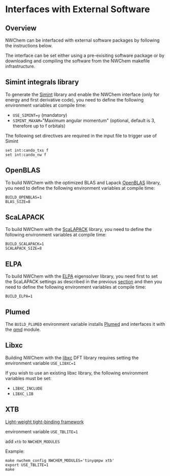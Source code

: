 # Interfaces with External Software

## Overview

NWChem can be interfaced with external software packages by following the instructions below.

The interface can be set either using a pre-exisiting software package or
by downloading and compiling the software from the NWChem makefile infrastructure.  

## Simint integrals library

To generate the [Simint](https://www.bennyp.org/research/simint/)
library and enable the NWChem interface (only for energy and first derivative code),
you need to define the following environment variables at compile time:  

  - `USE_SIMINT=y` (mandatory)
  - `SIMINT_MAXAM=`"Maximum angular momentum" (optional, default is 3, therefore up to f orbitals)

The following set directives are required in the input file to trigger use of Simint
```
set int:cando_txs f
set int:cando_nw f
```


## OpenBLAS

To build NWChem with the optimized BLAS and Lapack [OpenBLAS](https://github.com/xianyi/OpenBLAS) library,
you need to define the following environment variables at compile time:  
```
BUILD_OPENBLAS=1
BLAS_SIZE=8
```

## ScaLAPACK

To build NWChem with the [ScaLAPACK](https://github.com/Reference-ScaLAPACK/scalapack) library,
you need to define the following environment variables at compile time:  


```
BUILD_SCALAPACK=1
SCALAPACK_SIZE=8
```

## ELPA

To build NWChem with the [ELPA](https://gitlab.mpcdf.mpg.de/elpa/elpa) eigensolver library,
you need first to set the ScaLAPACK settings as described in the previous [section](#ScaLAPACK) and
then you need to define the following environment variables at compile time:  

```
BUILD_ELPA=1
```


## Plumed

The `BUILD_PLUMED` environment variable installs [Plumed](https://www.plumed.org/) and
interfaces it with the [qmd](Gaussian-Basis-AIMD.md) module.

## Libxc

Building NWChem with the [libxc](https://www.tddft.org/programs/libxc/) DFT library requires
setting the environment variable `USE_LIBXC=1`

If you wish to use an existing libxc library, the following environment variables must be set:   

 * `LIBXC_INCLUDE`   
 * `LIBXC_LIB`     


## XTB

[Light-weight tight-binding framework](https://tblite.readthedocs.io)

environment variable `USE_TBLITE=1`

add `xtb` to `NWCHEM_MODULES`

Example:
```
make nwchem_config NWCHEM_MODULES='tinyqmpw xtb'
export USE_TBLITE=1
make
```
